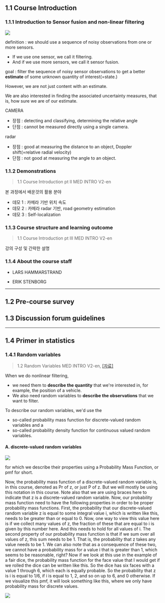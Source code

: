 ## 1.1 Course Introduction 

### 1.1.1 Introduction to Sensor fusion and non-linear filtering

![](https://i.imgur.com/BhzKURp.png)

definition : we should use a sequence of noisy observations from one or more sensors.
- If we use one sensor, we call it filtering.
- And if we use more sensors, we call it sensor fusion.

goal : filter the sequence of noisy sensor observations to get a better **estimate** of some unknown quantity of interest(=state.)

However, we are not just content with an estimate.

We are also interested in finding the associated uncertainty measures, that is, how sure we are of our estimate.

CAMERA 
- 장점 : detecting and classifying, determining the relative angle
- 단점 : cannot be measured directly using a single camera.

radar
- 장점 : good at measuring the distance to an object, Doppler shift(=relative radial velocity)
- 단점 : not good at measuring the angle to an object.



### 1.1.2 Demonstrations

> 1.1 Course Introduction pt II MED INTRO V2-en

본 과정에서 배운것의 활용 분야 

- 데모 1 : 카메라 기반 위치 속도 
- 데모 2 : 카메라 radar 기반, road geometry estimation 
- 데모 3 : Self-localization 


### 1.1.3 Course structure and learning outcome

> 1.1 Course Introduction pt III MED INTRO V2-en

강의 구성 및 간략한 설명 

### 1.1.4 About the course staff


- LARS HAMMARSTRAND

- ERIK STENBORG

---

## 1.2 Pre-course survey  


## 1.3 Discussion forum guidelines  

---

## 1.4 Primer in statistics  

###  1.4.1 Random variables

> 1.2 Random Variables MED INTRO V2-en, [[자료]]()


When we do nonlinear filtering, 
- we need them to **describe the quantity** that we're interested in, for example, the position of a vehicle.
- We also need random variables to **describe the observations** that we want to filter.

To describe our random variables, we'd use the 
- so-called probability mass function for discrete-valued random variables and a 
- so-called probability density function for continuous valued random variables.


#### A. discrete-valued random variables

![](https://i.imgur.com/xNejMqE.png)

for which we describe their properties using a Probability Mass Function, or pmf for short.

Now, the probability mass function of a discrete-valued random variable is, in this course,
denoted as Pr of z, or just P of z.
But we will mostly be using this notation in this course.
Note also that we are using braces here
to indicate that z is a discrete-valued random
variable.
Now, our probability mass function
need to have the following properties in order
to be proper probability mass functions.
First, the probability that our discrete-valued random variable
z is equal to some integral value
i, which is written like this, needs
to be greater than or equal to 0.
Now, one way to view this value here
is if we collect many values of z,
the fraction of these that are equal to i
is given by this number here.
And this needs to hold for all values of i.
The second property of our probability mass function
is that if we sum over all values of z,
this sum needs to be 1.
That is, the probability that z takes any value needs to be 1.
We can also note that as a consequence of these two,
we cannot have a probability mass for a value i that is
greater than 1, which seems to be reasonable, right?
Now if we look at this use in the example of a fair dice,
the probability mass function for the face value
that I would get if we rolled the dice can
be written like this.
So the dice has six faces with a value 1
through 6, which each is equally probable.
So the probability that z is i is equal to 1/6,
if i is equal to 1, 2, and so on up to 6, and 0 otherwise.
If we visualize this pmf, it will look something
like this, where we only have probability
mass for discrete values.

![](https://i.imgur.com/6iENBYV.png)





